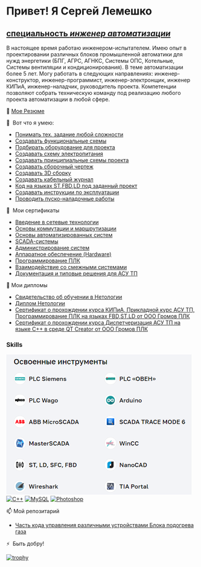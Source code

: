 Привет! [](https://user-images.githubusercontent.com/18350557/176309783-0785949b-9127-417c-8b55-ab5a4333674e.gif)Я Сергей Лемешко
======================================================================================================================================

 [специальность  *инженер автоматизации*](https://docs.google.com/document/d/1T4WgWlsxFniLtcxtX0Rs9EWtpif1Fs150QYMqhiBC0o/edit)
---------------------

В настоящее время работаю инженером-испытателем. Имею опыт в проектировании различных блоков промышленной автоматики для нужд энергетики (БПГ, АГРС, АГНКС, Системы ОПС, Котельные, Системы вентиляции и кондиционирования). В теме автоматизации более 5 лет. Могу работать в следующих направлениях: инженер-конструктор, инженер-программист, инженер-электронщик, инженер КИПиА, инженер-наладчик, руководитель проекта. Компетенции позволяют собрать техническую команду под реализацию любого проекта автоматизации в любой сфере.

🔭 [Мое Резюме](https://docs.google.com/document/d/1T4WgWlsxFniLtcxtX0Rs9EWtpif1Fs150QYMqhiBC0o/edit)

🚀  Вот что я умею:
*   [Понимать тех. задание любой сложности](http://github.com/SergeyL1L/SergeyL1L/blob/main/Тех%20задание.png)
*   [Создавать функциональные схемы](http://github.com/SergeyL1L/SergeyL1L/blob/main/функциональная%20схема.png)
*   [Подбирать оборудование для проекта](http://github.com/SergeyL1L/SergeyL1L/blob/main/Заявка%20№1.xlsx)
*   [Создавать схему электропитания](http://github.com/SergeyL1L/SergeyL1L/blob/main/схема%20электропитания.png)
*   [Создавать принципиальные схемы проекта](http://github.com/SergeyL1L/SergeyL1L/blob/main/Принципиальная%20схема.png)
*   [Создавать сборочный чертеж](http://github.com/SergeyL1L/SergeyL1L/blob/main/Сборочный%20чертеж.png)
*   [Создавать 3D сборку](http://github.com/SergeyL1L/SergeyL1L/blob/main/3D.png)
*   [Создавать кабельный журнал](http://github.com/SergeyL1L/SergeyL1L/blob/main/Кабельный%20журнал.png)
*   [Код на языках ST,FBD,LD под заданный проект](http://github.com/SergeyL1L/SergeyL1L/blob/main/Код.png)
*   [Создавать инструкции по эксплуатации](http://github.com/SergeyL1L/SergeyL1L/blob/main/Руководство%20по%20эксплуатации.png)
*   [Проводить пуско-наладочные работы](http://github.com/SergeyL1L/SergeyL1L/blob/main/ПНР.png)

🧠   Мои сертификаты
*   [Введение в сетевые технологии](https://drive.google.com/file/d/1mNREj8CkBI57CL8Ahu7vwWhfNkQ7w7pD/view?usp=sharing)
*   [Основы коммутации и маршрутизации](https://drive.google.com/file/d/1oA61nWZqi82DxuIcFqWT0H0HHQmGNxPC/view?usp=sharing)
*   [Основы автоматизированных систем](https://drive.google.com/file/d/1H5jsySzfrWAX68SCE48zFd7pISki57eU/view?usp=sharing)
*   [SCADA-системы](https://drive.google.com/file/d/1X6Cjx95JOTaXmpAIX85aA178qApQL89E/view?usp=share_link)
*   [Администрирование систем](https://drive.google.com/file/d/1vL_y4YPJvbewCpfN1S8gC4-I4lwNyrrF/view?usp=sharing)
*   [Аппаратное обеспечение (Hardware)](https://drive.google.com/file/d/1Kr5To9JD4t94G8zwsEIFP5mwJ7ZZsdwo/view?usp=sharing)
*   [Программирование ПЛК](https://drive.google.com/file/d/15Q-NXlJwgUA9_2t9I05Fm1Ma1Wrm_tPW/view?usp=sharing)
*   [Взаимодействие со смежными системами](https://drive.google.com/file/d/1q2-gBrGT3zRH6mWSSeJWFIrRqfq8Xs-F/view?usp=sharing)
*   [Документация и типовые решения для АСУ ТП](https://drive.google.com/file/d/1YaqnT6pOSO-tGUz4BDveFgZXfA1bz5cp/view?usp=sharing)


🤝 Мои дипломы
*   [Свидетельство об обучении в Нетологии](https://drive.google.com/file/d/1y5Slgp4SDjbLlHpHdUhWle35LI-Mghhe/view?usp=sharing)
*   [Диплом Нетологии](https://drive.google.com/file/d/1qvJKvS-tDPiIXUygMa54Vg2B8f1YRd_4/view?usp=sharing)
*   [Сертификат о прохождении курса КИПиА, Прикладной курс АСУ ТП, Программирование ПЛК на языках FBD,ST,LD от ООО Громов ПЛК ](https://drive.google.com/file/d/1bclNVy261MJdnJPbyduJvOFQgEGpjCkQ/view?usp=sharing)
*    [Сертификат о прохождении курса Диспетчеризация АСУ ТП на языке С++  в среде QT Creator от ООО Громов ПЛК ](https://drive.google.com/file/d/1TXdzSVplytiDJ6B0xG2N5dJUmHJ98wGf/view?usp=sharing)
### Skills

<p align="left">
<img src="https://github.com/SergeyL1L/SergeyL1L/blob/main/Screenshot.png" />
<a href="https://docs.microsoft.com/en-us/cpp/?view=msvc-170" target="_blank" rel="noreferrer"><img src="https://raw.githubusercontent.com/danielcranney/readme-generator/main/public/icons/skills/cplusplus-colored.svg" width="36" height="36" alt="C++" /></a>
<a href="https://www.mysql.com/" target="_blank" rel="noreferrer"><img src="https://raw.githubusercontent.com/danielcranney/readme-generator/main/public/icons/skills/mysql-colored.svg" width="36" height="36" alt="MySQL" /></a>
<a href="https://www.adobe.com/uk/products/photoshop.html" target="_blank" rel="noreferrer"><img src="https://raw.githubusercontent.com/danielcranney/readme-generator/main/public/icons/skills/photoshop-colored.svg" width="36" height="36" alt="Photoshop" /></a>


</p>

📫 Мой репозитарий
*  [Часть кода управления различными устройствами  Блока подогрева газа ](https://github.com/SergeyL1L/BPG)


⚡  Быть добру!

[![trophy](https://github-profile-trophy.vercel.app/?username=SergeyL1L)](https://github.com/ryo-ma/github-profile-trophy)
<!--
**SergeyL1L/SergeyL1L** is a ✨ _special_ ✨ repository because its `README.md` (this file) appears on your GitHub profile.

Here are some ideas to get you started:

- 🔭 I’m currently working on ...
- 🌱 I’m currently learning ...
- 👯 I’m looking to collaborate on ...
- 🤔 I’m looking for help with ...
- 💬 Ask me about ...
- 📫 How to reach me: ...
- 😄 Pronouns: ...
- ⚡ Fun fact: ...
-->
